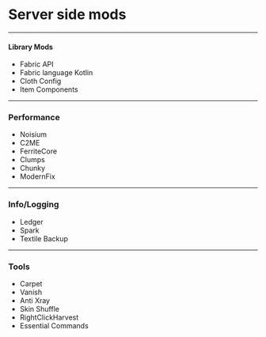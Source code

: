# Server side mods
---
#### Library Mods 
- Fabric API
- Fabric language Kotlin
- Cloth Config
- Item Components
  
---
### Performance
- Noisium
- C2ME
- FerriteCore
- Clumps
- Chunky 
- ModernFix
  
---
### Info/Logging
- Ledger
- Spark
- Textile Backup
  
---
### Tools
- Carpet 
- Vanish
- Anti Xray
- Skin Shuffle
- RightClickHarvest
- Essential Commands

